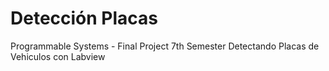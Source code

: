 # Detección Placas
Programmable Systems - Final Project 7th Semester
Detectando Placas de Vehiculos con Labview

